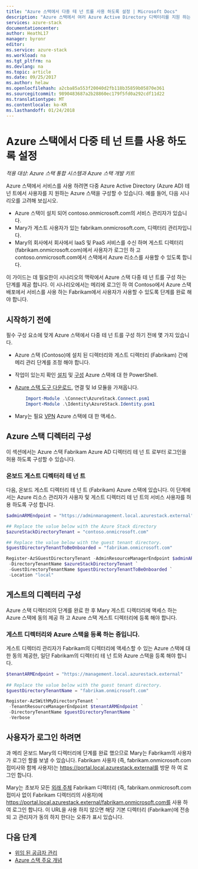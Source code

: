 ```yaml
---
title: "Azure 스택에서 다중 테 넌 트를 사용 하도록 설정 | Microsoft Docs"
description: "Azure 스택에서 여러 Azure Active Directory 디렉터리를 지원 하는 방법을 알아봅니다"
services: azure-stack
documentationcenter: 
author: HeathL17
manager: byronr
editor: 
ms.service: azure-stack
ms.workload: na
ms.tgt_pltfrm: na
ms.devlang: na
ms.topic: article
ms.date: 09/25/2017
ms.author: helaw
ms.openlocfilehash: a2cba85a553f20040d2fb118b35859b05870e361
ms.sourcegitcommit: 9890483687a2b28860ec179f5fd0a292cdf11d22
ms.translationtype: MT
ms.contentlocale: ko-KR
ms.lasthandoff: 01/24/2018
---
```

# <a name="enable-multi-tenancy-in-azure-stack"></a>Azure 스택에서 다중 테 넌 트를 사용 하도록 설정

*적용 대상: Azure 스택 통합 시스템과 Azure 스택 개발 키트*

Azure 스택에서 서비스를 사용 하려면 다중 Azure Active Directory (Azure AD) 테 넌 트에서 사용자를 지 원하는 Azure 스택을 구성할 수 있습니다. 예를 들어, 다음 시나리오를 고려해 보십시오.

 - Azure 스택이 설치 되어 contoso.onmicrosoft.com의 서비스 관리자가 있습니다.
 - Mary가 게스트 사용자가 있는 fabrikam.onmicrosoft.com, 디렉터리 관리자입니다. 
 - Mary의 회사에서 회사에서 IaaS 및 PaaS 서비스를 수신 하며 게스트 디렉터리 (fabrikam.onmicrosoft.com)에서 사용자가 로그인 하 고 contoso.onmicrosoft.com에서 스택에서 Azure 리소스를 사용할 수 있도록 합니다.

이 가이드는 데 필요한이 시나리오의 맥락에서 Azure 스택 다중 테 넌 트를 구성 하는 단계를 제공 합니다.  이 시나리오에서는 메리에 로그인 하 여 Contoso에서 Azure 스택 배포에서 서비스를 사용 하는 Fabrikam에서 사용자가 사용할 수 있도록 단계를 완료 해야 합니다.  

## <a name="before-you-begin"></a>시작하기 전에
필수 구성 요소에 맞게 Azure 스택에서 다중 테 넌 트를 구성 하기 전에 몇 가지 있습니다.
  
 - Azure 스택 (Contoso)에 설치 된 디렉터리와 게스트 디렉터리 (Fabrikam) 간에 메리 관리 단계를 조정 해야 합니다.  
 - 작업이 있는지 확인 [설치](azure-stack-powershell-install.md) 및 [구성](azure-stack-powershell-configure-admin.md) Azure 스택에 대 한 PowerShell.
 - [Azure 스택 도구 다운로드](azure-stack-powershell-download.md), 연결 및 Id 모듈을 가져옵니다.

    ````PowerShell
        Import-Module .\Connect\AzureStack.Connect.psm1
        Import-Module .\Identity\AzureStack.Identity.psm1
    ```` 
 - Mary는 필요 [VPN](azure-stack-connect-azure-stack.md#connect-to-azure-stack-with-vpn) Azure 스택에 대 한 액세스. 

## <a name="configure-azure-stack-directory"></a>Azure 스택 디렉터리 구성
이 섹션에서는 Azure 스택 Fabrikam Azure AD 디렉터리 테 넌 트 로부터 로그인을 허용 하도록 구성할 수 있습니다.

### <a name="onboard-guest-directory-tenant"></a>온보드 게스트 디렉터리 테 넌 트
다음, 온보드 게스트 디렉터리 테 넌 트 (Fabrikam) Azure 스택에 있습니다.  이 단계에서는 Azure 리소스 관리자가 사용자 및 게스트 디렉터리 테 넌 트의 서비스 사용자를 허용 하도록 구성 합니다.

````PowerShell
$adminARMEndpoint = "https://adminmanagement.local.azurestack.external"

## Replace the value below with the Azure Stack directory
$azureStackDirectoryTenant = "contoso.onmicrosoft.com"

## Replace the value below with the guest tenant directory. 
$guestDirectoryTenantToBeOnboarded = "fabrikam.onmicrosoft.com"

Register-AzSGuestDirectoryTenant -AdminResourceManagerEndpoint $adminARMEndpoint `
 -DirectoryTenantName $azureStackDirectoryTenant `
 -GuestDirectoryTenantName $guestDirectoryTenantToBeOnboarded `
 -Location "local"
````



## <a name="configure-guest-directory"></a>게스트의 디렉터리 구성
Azure 스택 디렉터리의 단계를 완료 한 후 Mary 게스트 디렉터리에 액세스 하는 Azure 스택에 동의 제공 하 고 Azure 스택 게스트 디렉터리에 등록 해야 합니다. 

### <a name="registering-azure-stack-with-the-guest-directory"></a>게스트 디렉터리와 Azure 스택을 등록 하는 중입니다.
게스트 디렉터리 관리자가 Fabrikam의 디렉터리에 액세스할 수 있는 Azure 스택에 대 한 동의 제공한, 일단 Fabrikam의 디렉터리 테 넌 트와 Azure 스택을 등록 해야 합니다.

````PowerShell
$tenantARMEndpoint = "https://management.local.azurestack.external"
    
## Replace the value below with the guest tenant directory. 
$guestDirectoryTenantName = "fabrikam.onmicrosoft.com"

Register-AzSWithMyDirectoryTenant `
 -TenantResourceManagerEndpoint $tenantARMEndpoint `
 -DirectoryTenantName $guestDirectoryTenantName `
 -Verbose 
````
## <a name="direct-users-to-sign-in"></a>사용자가 로그인 하려면
과 메리 온보드 Mary의 디렉터리에 단계를 완료 했으므로 Mary는 Fabrikam의 사용자가 로그인 할를 보낼 수 있습니다.  Fabrikam 사용자 (즉, fabrikam.onmicrosoft.com 접미사와 함께 사용자)는 https://portal.local.azurestack.external를 방문 하 여 로그인 합니다.  

Mary는 초보자 모든 [외래 주체](../active-directory/active-directory-understanding-resource-access.md) Fabrikam 디렉터리 (즉, fabrikam.onmicrosoft.com 접미사 없이 Fabrikam 디렉터리의 사용자)에 https://portal.local.azurestack.external/fabrikam.onmicrosoft.com를 사용 하 여 로그인 합니다.  이 URL을 사용 하지 않으면 해당 기본 디렉터리 (Fabrikam)에 전송 되 고 관리자가 동의 하지 한다는 오류가 표시 있습니다.

## <a name="next-steps"></a>다음 단계

- [위임 된 공급자 관리](azure-stack-delegated-provider.md)
- [Azure 스택 주요 개념](azure-stack-key-features.md)
